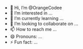 - 👋 Hi, I’m @OrangeCodee
- 👀 I’m interested in ...
- 🌱 I’m currently learning ...
- 💞️ I’m looking to collaborate on ...
- 📫 How to reach me ...
- 😄 Pronouns: ...
- ⚡ Fun fact: ...

<!---
OrangeCodee/OrangeCodee is a ✨ special ✨ repository because its `README.md` (this file) appears on your GitHub profile.
You can click the Preview link to take a look at your changes.
--->
